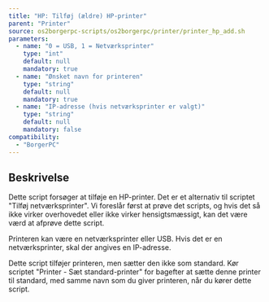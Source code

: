 ```yaml
---
title: "HP: Tilføj (ældre) HP-printer"
parent: "Printer"
source: os2borgerpc-scripts/os2borgerpc/printer/printer_hp_add.sh
parameters:
  - name: "0 = USB, 1 = Netværksprinter"
    type: "int"
    default: null
    mandatory: true
  - name: "Ønsket navn for printeren"
    type: "string"
    default: null
    mandatory: true
  - name: "IP-adresse (hvis netværksprinter er valgt)"
    type: "string"
    default: null
    mandatory: false
compatibility:
  - "BorgerPC"
---
```


## Beskrivelse
Dette script forsøger at tilføje en HP-printer.
Det er et alternativ til scriptet "Tilføj netværksprinter". Vi foreslår først at prøve det scripts, og hvis det så ikke virker overhovedet eller ikke virker hensigtsmæssigt, kan det være værd at afprøve dette script.

Printeren kan være en netværksprinter eller USB.
Hvis det er en netværksprinter, skal der angives en IP-adresse.

Dette script tilføjer printeren, men sætter den ikke som standard. Kør scriptet "Printer - Sæt standard-printer" for bagefter at sætte denne printer til standard, med samme navn som du giver printeren, når du kører dette script.